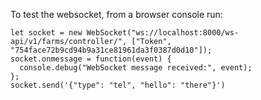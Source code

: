 To test the websocket, from a browser console run:

    let socket = new WebSocket("ws://localhost:8000/ws-api/v1/farms/controller/", ["Token", "754face72b9cd94b9a31ce81961da3f0387d0d10"]);
    socket.onmessage = function(event) {
      console.debug("WebSocket message received:", event);
    };
    socket.send('{"type": "tel", "hello": "there"}')